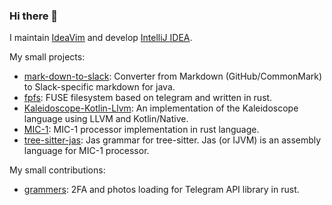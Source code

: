 ### Hi there 👋

I maintain [IdeaVim](https://github.com/JetBrains/ideavim) and develop [IntelliJ IDEA](https://github.com/JetBrains/intellij-community).

My small projects:
- [mark-down-to-slack](https://github.com/AlexPl292/mark-down-to-slack): Converter from Markdown (GitHub/CommonMark) to Slack-specific markdown for java.
- [fpfs](https://github.com/AlexPl292/fpfs): FUSE filesystem based on telegram and written in rust.
- [Kaleidoscope-Kotlin-Llvm](https://github.com/AlexPl292/Kaleidoscope-Kotlin-Llvm): An implementation of the Kaleidoscope language using LLVM and Kotlin/Native.
- [MIC-1](https://github.com/AlexPl292/MIC-1): MIC-1 processor implementation in rust language.
- [tree-sitter-jas](https://github.com/AlexPl292/tree-sitter-jas): Jas grammar for tree-sitter. Jas (or IJVM) is an assembly language for MIC-1 processor.

My small contributions:
- [grammers](https://github.com/Lonami/grammers): 2FA and photos loading for Telegram API library in rust.
